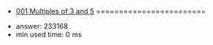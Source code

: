 + [001 Multiples of 3 and 5](http://projecteuler.net/problem=1)
========================

- answer: 233168 
- min used time: 0 ms

